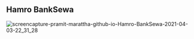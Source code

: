 ## Hamro BankSewa

![screencapture-pramit-marattha-github-io-Hamro-BankSewa-2021-04-03-22_31_28](https://user-images.githubusercontent.com/37651620/113485266-6396d280-94cc-11eb-8244-5cb300520a77.png)
